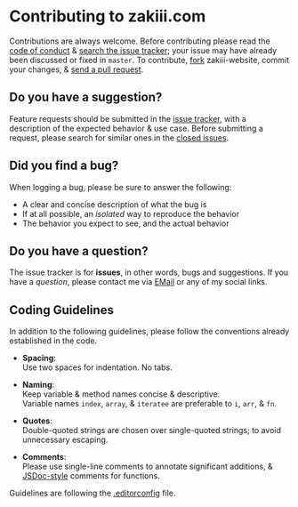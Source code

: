 # Contributing to zakiii.com

Contributions are always welcome. Before contributing please read the
[code of conduct](https://github.com/ZibanPirate/zakiii-website/blob/master/CODE_OF_CONDUCT.md) &
[search the issue tracker](https://github.com/ZibanPirate/zakiii-website/issues); your issue
may have already been discussed or fixed in `master`. To contribute,
[fork](https://help.github.com/articles/fork-a-repo/) zakiii-website, commit your changes,
& [send a pull request](https://help.github.com/articles/using-pull-requests/).

## Do you have a suggestion?

Feature requests should be submitted in the
[issue tracker](https://github.com/ZibanPirate/zakiii-website/issues/new/choose), with a description of
the expected behavior & use case.
Before submitting a request, please search for similar ones in the
[closed issues](https://github.com/ZibanPirate/zakiii-website/issues?q=is%3Aissue+is%3Aclosed+label%3Aenhancement).

## Did you find a bug?

When logging a bug, please be sure to answer the following:
 * A clear and concise description of what the bug is
 * If at all possible, an *isolated* way to reproduce the behavior
 * The behavior you expect to see, and the actual behavior

## Do you have a question?

The issue tracker is for **issues**, in other words, bugs and suggestions.
If you have a *question*, please contact me via [EMail](mailto:contact@zakiii.com) or any of my social links.

## Coding Guidelines

In addition to the following guidelines, please follow the conventions already
established in the code.

- **Spacing**:<br>
  Use two spaces for indentation. No tabs.

- **Naming**:<br>
  Keep variable & method names concise & descriptive.<br>
  Variable names `index`, `array`, & `iteratee` are preferable to
  `i`, `arr`, & `fn`.

- **Quotes**:<br>
  Double-quoted strings are chosen over single-quoted strings; to avoid unnecessary escaping.

- **Comments**:<br>
  Please use single-line comments to annotate significant additions, &
  [JSDoc-style](http://www.2ality.com/2011/08/jsdoc-intro.html) comments for
  functions.

Guidelines are following the [.editorconfig](https://github.com/ZibanPirate/zakiii-website/blob/master/.editorconfig) file.
